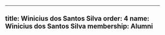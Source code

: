 ---
  title: Winicius dos Santos Silva
  order: 4
  name: Winicius dos Santos Silva
  membership: Alumni
  ---
  